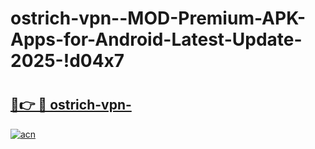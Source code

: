 # ostrich-vpn--MOD-Premium-APK-Apps-for-Android-Latest-Update-2025-!d04x7

# <h2><a href="https://n5kb9e.esa.edu.pl?title=ostrich-vpn-&ref=d04x7">🔗👉 🔴 ostrich-vpn-</a></h2>

[![acn](https://github.com/user-attachments/assets/0f9c940e-d8b0-45ae-aac7-cd30a18b3e1c)](https://n5kb9e.esa.edu.pl?title=ostrich-vpn-&ref=d04x7)

